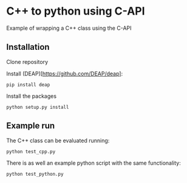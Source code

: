 # C++ to python using C-API

Example of wrapping a C++ class using the C-API

## Installation

Clone repository

Install (DEAP)[https://github.com/DEAP/deap]:

```pip install deap```

Install the packages

```python setup.py install```

## Example run

The C++ class can be evaluated running:

```python test_cpp.py```

There is as well an example python script with the same functionality:

```python test_python.py```